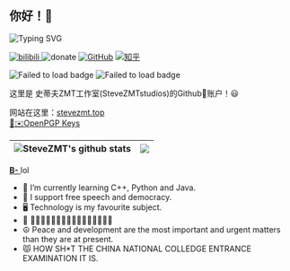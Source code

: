 ## 你好！👋
<img src="https://readme-typing-svg.demolab.com?font=Roboto+Mono&weight=600&duration=2000&pause=1500&color=FFFFFF&background=1e242a&center=true&vCenter=true&random=false&width=420&lines=Welcome!+%F0%9F%92%9C;I+am+Steve+ZMT...;Nice+to+meet+you!;I+am+a+hobbyist+developer.;Check+out+my+website!;https%3A%2F%2Fwww.stevezmt.top" alt="Typing SVG" /></a><br>

[![bilibili](https://img.shields.io/badge/dynamic/json?url=https%3A%2F%2Fapi.bilibili.com%2Fx%2Frelation%2Fstat%3Fvmid%3D474130186&query=%24.data.follower&logo=bilibili&logoColor=pink&label=Bilibili%20Subscriber&color=pink)
](https://space.bilibili.com/474130186) ![donate](https://img.shields.io/badge/afdian-Not_available-white?style=plastic&logo=GitHub%20Sponsors&logoColor=white&label=afdian&labelColor=grey) [![GitHub](https://img.shields.io/badge/dynamic/json?url=https%3A%2F%2Fapi.swo.moe%2Fstats%2Fgithub%2Fstevezmtstudios&query=count&color=181717&label=GitHub&labelColor=282c34&logo=github&suffix=+follows&cacheSeconds=3600)](https://github.com/stevezmtstudios) [![知乎](https://img.shields.io/badge/dynamic/json?url=https%3A%2F%2Fapi.swo.moe%2Fstats%2Fzhihu%2Fzhang-xian-sheng-70-9&query=count&color=282c34&label=%E7%9F%A5%E4%B9%8E&labelColor=0084ff&logo=zhihu&logoColor=ffffff&suffix=+%E5%85%B3%E6%B3%A8&cacheSeconds=3600)](https://www.zhihu.com/people/zhang-xian-sheng-70-9)

![Failed to load badge](https://img.shields.io/github/followers/stevezmtstudios?style=for-the-badge&logo=github)
![Failed to load badge](https://komarev.com/ghpvc/?username=stevezmtstudios&style=for-the-badge&abbreviated=true&base=3188)<br>


这里是 史蒂夫ZMT工作室(SteveZMTstudios)的Github🐙账户！😃

网站在这里：[stevezmt.top](https://stevezmt.top)<br>
[🔑✉️OpenPGP Keys](https://github.com/stevezmtstudios/PGPkey)

|<img align="center" src="https://githubstat.vercel.miniproj.stevezmt.top/api?username=stevezmtstudios&count_private=true&show_icons=true&title_color=359697&icon_color=359697&hide_border=true" alt="SteveZMT's github stats" /> | <img align="center" src="https://githubstat.vercel.miniproj.stevezmt.top/api/top-langs/?username=stevezmtstudios&layout=compact&title_color=359697&icon_color=359697&hide_border=true" /> |
| ------------- | ------------- |
[  **B-**  ](https://bcut.bilibili.cn/)lol


 - 🌱 I’m currently learning C++, Python and Java.
 - 🔑 I support free speech and democracy.
 - 🖥️ Technology is my favourite subject.
 - 🗿 🗿🗿🗿🗿🗿🗿🗿🗿🗿🗿🗿🗿🗿🗿🗿🗿
 - ☮️ Peace and development are the most important and urgent matters than they are at present.
 - 😾 HOW SH*T THE CHINA NATIONAL COLLEDGE ENTRANCE EXAMINATION IT IS.



